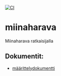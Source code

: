 [![CI](https://github.com/Aineopintojen-harjoitustyo-Algoritmit-j/miinaharava/actions/workflows/auto.yml/badge.svg)](https://github.com/Aineopintojen-harjoitustyo-Algoritmit-j/miinaharava/actions/workflows/auto.yml)
# miinaharava
Miinaharava ratkaisijalla

## Dokumentit:
- [määrittelydokumentti](m%C3%A4%C3%A4rittelydokumentti.pdf)
  
